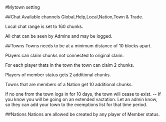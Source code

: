 #Mytown setting

##Chat
Available channels Global,Help,Local,Nation,Town & Trade.

Local chat range is set to 160 chunks.

All chat can be seen by Admins and may be logged.

##Towns
Towns needs to be at a minimum distance of 10 blocks apart.

Players can claim chunks not connected to original claim.

For each player thats in the town the town can claim 2 chunks.

Players of member status gets 2 additional chunks.

Towns that are members of a Nation get 10 additional chunks.

If no one from the town logs in for 10 days, the town will cease to exist. -- If you know you will be going on an extended vactation. Let an admin know, so they can add your town to the exemptions list for that time period.

##Nations
Nations are allowed be created by any player of Member status.
